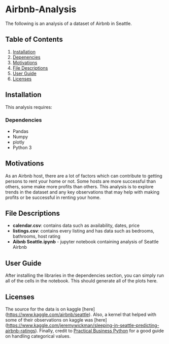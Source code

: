 # Airbnb-Analysis

The following is an analysis of a dataset of Airbnb in Seattle.

## Table of Contents

<ol>
<li><a href="#Installation">Installation</a></li>
<li><a href="#Dependencies">Depenencies</a></li>
<li><a href="#Motivations">Motivations</a></li>
<li><a href="#File Descriptions">File Descriptions</a></li>
<li><a href="#User Guide">User Guide</a></li>
<li><a href="#licenses">Licenses</a></li>

</ol>

## Installation

This analysis requires:

### Dependencies

- Pandas 
- Numpy
- plotly
- Python 3

## Motivations

As an Airbnb host, there are a lot of factors which can contribute to getting persons to rent your home
or not. Some hosts are more successful than others, some make more profits than others. This analysis 
is to explore trends in the dataset and any key observations that may help with making profits or
be successful in renting your home.

## File Descriptions

- **calendar.csv**: contains data such as availability, dates, price
- **listings.csv**: contains every listing and has data such as bedrooms, bathrooms, host rating
- **Aibnb Seattle.ipynb** - jupyter notebook containing analysis of Seattle Airbnb

## User Guide

After installing the libraries in the dependencies section, you can simply run all of the cells in the notebook.
This should generate all of the plots here.

## Licenses

The source for the data is on kaggle [here] (https://www.kaggle.com/airbnb/seattle).  Also, a kernel that helped with some of
their observations on kaggle was [here] (https://www.kaggle.com/jeremywickman/sleeping-in-seattle-predicting-airbnb-ratings).
Finally, credit to [Practical Business Python](https://pbpython.com/categorical-encoding.html) for a good guide on handling categorical
values.
